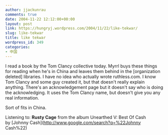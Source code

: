 ```yaml
---
author: jjackunrau
comments: true
date: 2004-11-22 12:12:00+00:00
layout: post
link: https://hungryj.wordpress.com/2004/11/22/like-tekwar/
slug: like-tekwar
title: like tekwar
wordpress_id: 349
categories:
- 中国
---
```


I read a book by the Tom Clancy collective today.  Myrrl buys these things for reading when he's in China and leaves them behind in the [organization deleted] libraries.  I have no idea who actually wrote ruthless.com.  I know Tom Clancy and some guy created it, but that doesn't really explain anything.  There's an acknowledgement page but it doesn't say who is doing the acknowledging.  It uses the Tom Clancy name, but doesn't give you any real information.    
  
Sort of fits in China.  
  
Listening to: **Rusty Cage** from the album Unearthed V: Best Of Cash   
by [Johnny Cash](http://www.google.com/search?q=%22Johnny Cash%22)
